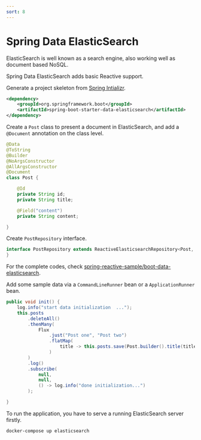 ```yaml
---
sort: 8
---
```



# Spring Data ElasticSearch

ElasticSearch is well known as a search engine, also working well as document based NoSQL.

Spring Data ElasticSearch adds basic Reactive support.

Generate a project skeleton from [Spring Intializr](https://start.spring.io).

```xml
<dependency>
	<groupId>org.springframework.boot</groupId>
	<artifactId>spring-boot-starter-data-elasticsearch</artifactId>
</dependency>
```

Create a `Post` class to present a document in ElasticSearch, and add a `@Document` annotation on the class level.

```java
@Data
@ToString
@Builder
@NoArgsConstructor
@AllArgsConstructor
@Document
class Post {

    @Id
    private String id;
    private String title;

    @Field("content")
    private String content;

}
```

Create `PostRepository` interface.

```java
interface PostRepository extends ReactiveElasticsearchRepository<Post, String> {
}
```

For the complete codes, check [spring-reactive-sample/boot-data-elasticsearch](https://github.com/hantsy/spring-reactive-sample/blob/master/boot-data-elasticsearch).

Add some sample data via a `CommandLineRunner` bean or a `ApplicationRunner` bean.

```java
public void init() {
	log.info("start data initialization  ...");
	this.posts
		.deleteAll()
		.thenMany(
			Flux
				.just("Post one", "Post two")
				.flatMap(
					title -> this.posts.save(Post.builder().title(title).content("content of " + title).build())
				)
		)
		.log()
		.subscribe(
			null,
			null,
			() -> log.info("done initialization...")
		);

}
```

To run the application, you have to serve a running ElasticSearch server firstly.

```bash
docker-compose up elasticsearch
```




